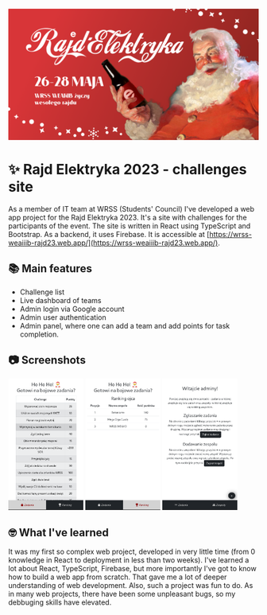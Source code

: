 ![Logo rajd](imgs/background.png)

# ✨ Rajd Elektryka 2023 - challenges site

As a member of IT team at WRSS (Students' Council) I've developed a web app project for the Rajd Elektryka 2023. It's a site with challenges for the participants of the event. The site is written in React using TypeScript and Bootstrap. As a backend, it uses Firebase. It is accessible at [https://wrss-weaiiib-rajd23.web.app/](https://wrss-weaiiib-rajd23.web.app/).

## 📚 Main features

-   Challenge list
-   Live dashboard of teams
-   Admin login via Google account
-   Admin user authentication
-   Admin panel, where one can add a team and add points for task completion.

## 📷 Screenshots

<p float="center">
  <img src="imgs/challenges.png" width="30%" />
  <img src="imgs/ranking.png" width="30%" /> 
  <img src="imgs/admins.png" width="30%" />
</p>

## 🤓 What I've learned

It was my first so complex web project, developed in very little time (from 0 knowledge in React to deployment in less than two weeks). I've learned a lot about React, TypeScript, Firebase, but more importantly I've got to know how to build a web app from scratch. That gave me a lot of deeper understanding of web development. Also, such a project was fun to do. As in many web projects, there have been some unpleasant bugs, so my debbuging skills have elevated.
